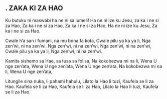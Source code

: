 ## . ZAKA KI ZA HAO

Ku butuku ni maswabi ha ne ni sa lumeli!
Ha ne ni ize ku Jesu, za ka i ne si za Hao,
Za ka i ne si za Hao, Za ka i ne si za Hao,
Ha ne ni ize ku Jesu, Za ka i ne si za Hao.


Cwale h’a san i fumani, na mu bona fa kota,
Cwale pilu ya ka ya li, Nga zen’wi, ni na zen’wi.
Nga zen’wi, ni na zen’wi, Nga zen’wi, ni na zen’wi,
Cwale pilu ya ka ya li, Nga zen’wi, ni na zen’wi.


Kamita sishemo sa Hae, sa tusa sa folisa,
Na kokobezwa mi na li, Wena U nge zen’ata,
Wena U nge zen’ata, Wena U nge zen’ata,
Na kokobezwa mi na li, Wena U nge zen’ata,


Litungile sina nuka, li pahami hahulu,
Lilato la Hao li tuzi, Kaufela se li za Hao.
Kaufela se li za Hao, Kaufela se li za Hao,
Lilato la Hao li tuzi, Kaufela se li za Hao.



